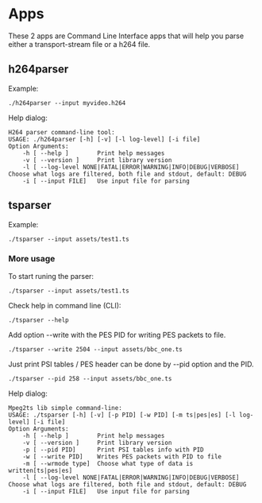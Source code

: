 # Apps
These 2 apps are Command Line Interface apps that will help you parse either a transport-stream file or a h264 file.

## h264parser
Example:

    ./h264parser --input myvideo.h264

Help dialog:

    H264 parser command-line tool:
    USAGE: ./h264parser [-h] [-v] [-l log-level] [-i file]
    Option Arguments:
        -h [ --help ]        Print help messages
        -v [ --version ]     Print library version
        -l [ --log-level NONE|FATAL|ERROR|WARNING|INFO|DEBUG|VERBOSE] Choose what logs are filtered, both file and stdout, default: DEBUG
        -i [ --input FILE]   Use input file for parsing


## tsparser
Example:

    ./tsparser --input assets/test1.ts

### More usage
To start runing the parser:

    ./tsparser --input assets/test1.ts

Check help in command line (CLI):

    ./tsparser --help

Add option --write with the PES PID for writing PES packets to file.

    ./tsparser --write 2504 --input assets/bbc_one.ts

Just print PSI tables / PES header can be done by --pid option and the PID.

    ./tsparser --pid 258 --input assets/bbc_one.ts

Help dialog:

    Mpeg2ts lib simple command-line:
    USAGE: ./tsparser [-h] [-v] [-p PID] [-w PID] [-m ts|pes|es] [-l log-level] [-i file]
    Option Arguments:
        -h [ --help ]        Print help messages
        -v [ --version ]     Print library version
        -p [ --pid PID]      Print PSI tables info with PID
        -w [ --write PID]    Writes PES packets with PID to file
        -m [ --wrmode type]  Choose what type of data is written[ts|pes|es]
        -l [ --log-level NONE|FATAL|ERROR|WARNING|INFO|DEBUG|VERBOSE] Choose what logs are filtered, both file and stdout, default: DEBUG
        -i [ --input FILE]   Use input file for parsing
